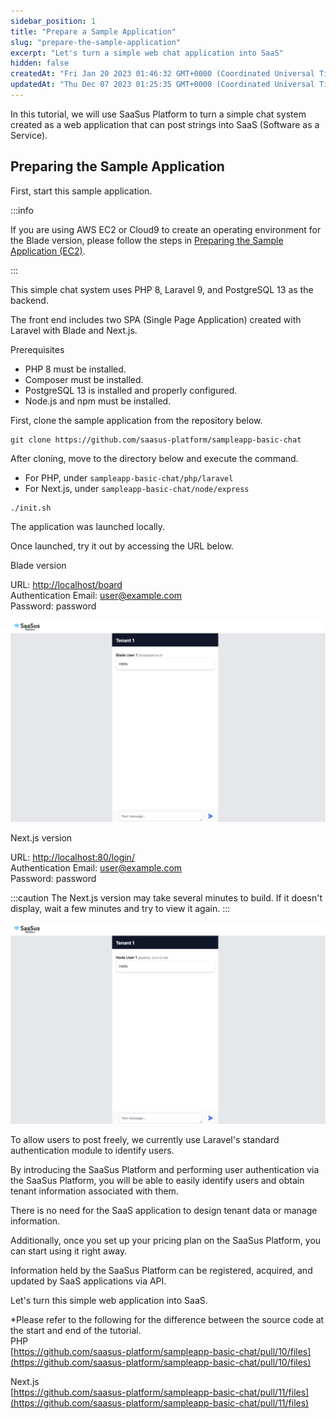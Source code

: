 ```yaml
---
sidebar_position: 1
title: "Prepare a Sample Application"
slug: "prepare-the-sample-application"
excerpt: "Let's turn a simple web chat application into SaaS"
hidden: false
createdAt: "Fri Jan 20 2023 01:46:32 GMT+0000 (Coordinated Universal Time)"
updatedAt: "Thu Dec 07 2023 01:25:35 GMT+0000 (Coordinated Universal Time)"
---
```


In this tutorial, we will use SaaSus Platform to turn a simple chat system created as a web application that can post strings into SaaS (Software as a Service).

## Preparing the Sample Application

First, start this sample application.

:::info

If you are using AWS EC2 or Cloud9 to create an operating environment for the Blade version, please follow the steps in [Preparing the Sample Application (EC2)](https://docs.saasus.io/docs/tutorial/prepare-the-sample-application-ec2/).

:::

This simple chat system uses PHP 8, Laravel 9, and PostgreSQL 13 as the backend.  

The front end includes two SPA (Single Page Application) created with Laravel with Blade and Next.js.

Prerequisites<br/>
- PHP 8 must be installed.<br/>
- Composer must be installed.<br/>
- PostgreSQL 13 is installed and properly configured.<br/>
- Node.js and npm must be installed.

First, clone the sample application from the repository below.

```git
git clone https://github.com/saasus-platform/sampleapp-basic-chat
```

After cloning, move to the directory below and execute the command.

- For PHP, under `sampleapp-basic-chat/php/laravel`
- For Next.js, under `sampleapp-basic-chat/node/express`

```shell
./init.sh
```

The application was launched locally.

Once launched, try it out by accessing the URL below.

Blade version

URL: [http://localhost/board](http://localhost/board<br/>)<br/>
Authentication Email: [user@example.com](mailto:user@example.com)<br/>
Password: password

![サンプル](/img/tutorial/prepare-the-sample-application/prepare-the-sample-application-01.png)

Next.js version

URL: [http://localhost:80/login/](http://localhost:80/login/)<br/>
Authentication Email: [user@example.com](mailto:user@example.com)<br/>
Password: password

:::caution
The Next.js version may take several minutes to build. If it doesn't display, wait a few minutes and try to view it again.
:::

![サンプル](/img/tutorial/prepare-the-sample-application/prepare-the-sample-application-02.png)

To allow users to post freely, we currently use Laravel's standard authentication module to identify users.

By introducing the SaaSus Platform and performing user authentication via the SaaSus Platform, you will be able to easily identify users and obtain tenant information associated with them.

There is no need for the SaaS application to design tenant data or manage information.

Additionally, once you set up your pricing plan on the SaaSus Platform, you can start using it right away.

Information held by the SaaSus Platform can be registered, acquired, and updated by SaaS applications via API.

Let's turn this simple web application into SaaS.

\*Please refer to the following for the difference between the source code at the start and end of the tutorial.<br/>
PHP  
[https://github.com/saasus-platform/sampleapp-basic-chat/pull/10/files](https://github.com/saasus-platform/sampleapp-basic-chat/pull/10/files)

Next.js  
[https://github.com/saasus-platform/sampleapp-basic-chat/pull/11/files](https://github.com/saasus-platform/sampleapp-basic-chat/pull/11/files)
